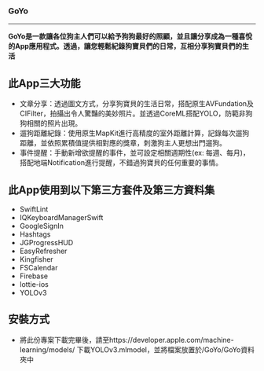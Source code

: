 ### GoYo
-------------
**GoYo是一款讓各位狗主人們可以給予狗狗最好的照顧，並且讓分享成為一種喜悅的App應用程式。透過，讓您輕鬆紀錄狗寶貝們的日常，互相分享狗寶貝們的生活**


此App三大功能
-------------
- 文章分享：透過圖文方式，分享狗寶貝的生活日常，搭配原生AVFundation及CIFilter，拍攝出令人驚豔的美妙照片。並透過CoreML搭配YOLO，防範非狗狗相關的照片出現。
- 遛狗距離紀錄：使用原生MapKit進行高精度的室外距離計算，記錄每次遛狗距離，並依照累積值提供相對應的獎章，刺激狗主人更想出門遛狗。
- 事件提醒：手動新增欲提醒的事件，並可設定相關週期性(ex: 每週、每月)，搭配地端Notification進行提醒，不錯過狗寶貝的任何重要的事情。

此App使用到以下第三方套件及第三方資料集
-------------
- SwiftLint
- IQKeyboardManagerSwift
- GoogleSignIn
- Hashtags
- JGProgressHUD
- EasyRefresher
- Kingfisher
- FSCalendar
- Firebase
- lottie-ios
- YOLOv3

安裝方式
-------------
- 將此份專案下載完畢後，請至https://developer.apple.com/machine-learning/models/ 下載YOLOv3.mlmodel，並將檔案放置於/GoYo/GoYo資料夾中
